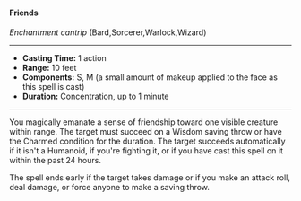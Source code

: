 #### Friends
*Enchantment cantrip* (Bard,Sorcerer,Warlock,Wizard)
___
- **Casting Time:** 1 action
- **Range:** 10 feet
- **Components:** S, M (a small amount of makeup applied to the face as this spell is cast)
- **Duration:** Concentration, up to 1 minute
---
You magically emanate a sense of friendship toward one visible creature within range. The target must succeed on a Wisdom saving throw or have the Charmed condition for the duration. The target succeeds automatically if it isn't a Humanoid, if you're fighting it, or if you have cast this spell on it within the past 24 hours.

The spell ends early if the target takes damage or if you make an attack roll, deal damage, or force anyone to make a saving throw.
